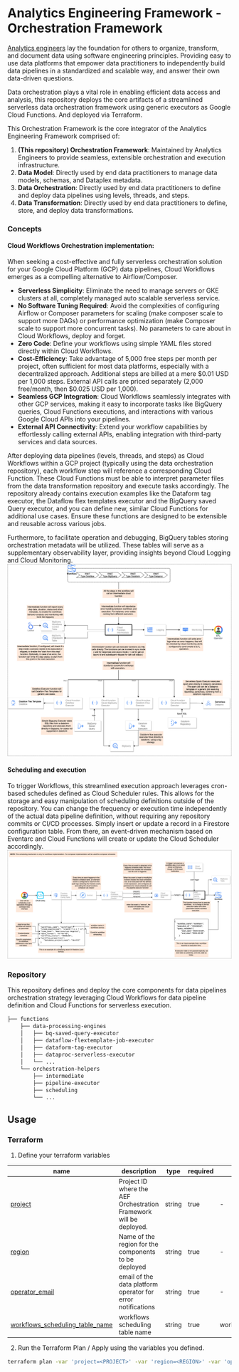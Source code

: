 # Analytics Engineering Framework - Orchestration Framework
[Analytics engineers](https://www.getdbt.com/what-is-analytics-engineering)  lay the foundation for others to organize, transform, and document data using software engineering principles. Providing easy to use data platforms that empower data practitioners to independently build data pipelines in a standardized and scalable way, and answer their own data-driven questions.

Data orchestration plays a vital role in enabling efficient data access and analysis, this repository deploys the core artifacts of a streamlined serverless data orchestration framework using generic executors as Google Cloud Functions. And deployed via Terraform.

This Orchestration Framework is the core integrator of the Analytics Engineering Framework comprised of:
1. **(This repository) Orchestration Framework**: Maintained by Analytics Engineers to provide seamless, extensible orchestration and execution infrastructure.
1. **Data Model**: Directly used by end data practitioners to manage data models, schemas, and Dataplex metadata.
1. **Data Orchestration**: Directly used by end data practitioners to define and deploy data pipelines using levels, threads, and steps.
1. **Data Transformation**: Directly used by end data practitioners to define, store, and deploy data transformations.

### Concepts
#### Cloud Workflows Orchestration implementation:
When seeking a cost-effective and fully serverless orchestration solution for your Google Cloud Platform (GCP) data pipelines, Cloud Workflows emerges as a compelling alternative to Airflow/Composer.
- **Serverless Simplicity**: Eliminate the need to manage servers or GKE clusters at all, completely managed auto scalable serverless service.
- **No Software Tuning Required**: Avoid the complexities of configuring Airflow or Composer parameters for scaling (make composer scale to support more DAGs) or performance optimization (make Composer scale to support more concurrent tasks). No parameters to care about in Cloud Workflows, deploy and forget.
- **Zero Code**: Define your workflows using simple YAML files stored directly within Cloud Workflows.
- **Cost-Efficiency**: Take advantage of 5,000 free steps per month per project, often sufficient for most data platforms, especially with a decentralized approach. Additional steps are billed at a mere $0.01 USD per 1,000 steps. External API calls are priced separately (2,000 free/month, then $0.025 USD per 1,000).
- **Seamless GCP Integration**: Cloud Workflows seamlessly integrates with other GCP services, making it easy to incorporate tasks like BigQuery queries, Cloud Functions executions, and interactions with various Google Cloud APIs into your pipelines.
- **External API Connectivity**: Extend your workflow capabilities by effortlessly calling external APIs, enabling integration with third-party services and data sources.
 
After deploying data pipelines (levels, threads, and steps) as Cloud Workflows within a GCP project (typically using the data orchestration repository), each workflow step will reference a corresponding Cloud Function. These Cloud Functions must be able to interpret parameter files from the data transformation repository and execute tasks accordingly. The repository already contains execution examples like the Dataform tag executor, the Dataflow flex templates executor and the BigQuery saved Query executor, and you can define new, similar Cloud Functions for additional use cases. Ensure these functions are designed to be extensible and reusable across various jobs.

Furthermore, to facilitate operation and debugging, BigQuery tables storing orchestration metadata will be utilized. These tables will serve as a supplementary observability layer, providing insights beyond Cloud Logging and Cloud Monitoring.
![orchestration_implementation.png](orchestration_implementation.png)

#### Scheduling and execution
To trigger Workflows, this streamlined execution approach leverages cron-based schedules defined as Cloud Scheduler rules. This allows for the storage and easy manipulation of scheduling definitions outside of the repository. You can change the frequency or execution time independently of the actual data pipeline definition, without requiring any repository commits or CI/CD processes. Simply insert or update a record in a Firestore configuration table. From there, an event-driven mechanism based on Eventarc and Cloud Functions will create or update the Cloud Scheduler accordingly.
![scheduling_implementation.png](scheduling_implementation.png)

### Repository
This repository defines and deploy the core components for data pipelines orchestration strategy leveraging Cloud Workflows for data pipeline definition and Cloud Functions for serverless execution.
```
├── functions
    ├── data-processing-engines
    │   ├── bq-saved-query-executor     
    │   ├── dataflow-flextemplate-job-executor
    │   ├── dataform-tag-executor
    │   ├── dataproc-serverless-executor
    │   └── ... 
    └── orchestration-helpers
        ├── intermediate
        ├── pipeline-executor
        ├── scheduling
        └── ...
```

## Usage
### Terraform
1. Define your terraform variables
<!-- BEGIN TFDTFOC -->
| name                                         | description                                                                                                                                                                                                                 | type                                               | required | default                                 |
|-----------------------------------------------|------------------------------------------------------------------------------------------------------------------------------------------------------------------------------------------------------------------------------|----------------------------------------------------|----------|-------------------------------------------|
| [project](variables.tf#L11)                  | Project ID where the AEF Orchestration Framework will be deployed.                                                                                                                                                            | string                                                 | true     | -                                        |
| [region](variables.tf#L17)                   | Name of the region for the components to be deployed                                                                                                                                                                       | string                                                 | true     | -                                        |
| [operator_email](variables.tf#L23)           | email of the data platform operator for error notifications                                                                                                                                                                     | string                                                 | true     | -                                        |
| [workflows_scheduling_table_name](variables.tf#L29) | workflows scheduling table name                                                                                                                                                                                                     | string                                                 | true     | workflows_scheduling                      |
<!-- END TFDOC -->

2. Run the Terraform Plan / Apply using the variables you defined.
```bash
terraform plan -var 'project=<PROJECT>' -var 'region=<REGION>' -var 'operator_email=<EMAIL>'
```
